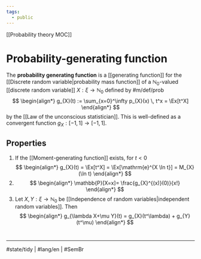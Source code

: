 ```yaml
---
tags:
  - public
---
```

[[Probability theory MOC]]
# Probability-generating function
The **probability generating function** is a [[generating function]] for the [[Discrete random variable|probability mass function]] of a $\mathbb{N}_{0}$-valued [[discrete random variable]] $X : \xi \to \mathbb{N}_{0}$ defined by #m/def/prob 
$$
\begin{align*}
g_{X}(t) := \sum_{x=0}^\infty p_{X}(x) \, t^x = \Ex[t^X]
\end{align*}
$$
by the [[Law of the unconscious statistician]].
This is well-defined as a convergent function $g_{X}: [-1,1] \to [-1,1]$.

## Properties

1. If the [[Moment-generating function]] exists, for $t < 0$
$$
\begin{align*}
g_{X}(t) = \Ex[t^X] = \Ex[\mathrm{e}^{X \ln t}] = M_{X}(\ln t)
\end{align*}
$$
2. $$
  \begin{align*}
  \mathbb{P}[X=x]= \frac{g_{X}^{(x)}(0)}{x!}
  \end{align*}
  $$
3. Let $X,Y : \xi \to \mathbb{N}_{0}$ be [[Independence of random variables|independent random variables]]. Then
  $$
  \begin{align*}
  g_{\lambda X+\mu Y}(t) = g_{X}(t^\lambda) + g_{Y}(t^\mu)
  \end{align*}
  $$

#
---
#state/tidy | #lang/en | #SemBr
